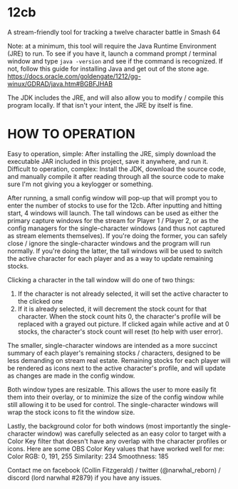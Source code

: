 # 12cb
A stream-friendly tool for tracking a twelve character battle in Smash 64

Note: at a minimum, this tool will require the Java Runtime Environment (JRE) to run. To see if you have it, launch a command prompt / terminal window and type `java -version` and see if the command is recognized. If not, follow this guide for installing Java and get out of the stone age.
https://docs.oracle.com/goldengate/1212/gg-winux/GDRAD/java.htm#BGBFJHAB

The JDK includes the JRE, and will also allow you to modify / compile this program locally. If that isn't your intent, the JRE by itself is fine.

HOW TO OPERATION
=================
Easy to operation, simple: After installing the JRE, simply download the executable JAR included in this project, save it anywhere, and run it. 
Difficult to operation, complex: Install the JDK, download the source code, and manually compile it after reading through all the source code to make sure I'm not giving you a keylogger or something.

After running, a small config window will pop-up that will prompt you to enter the number of stocks to use for the 12cb. After inputting and hitting start, 4 windows will launch. The tall windows can be used as either the primary capture windows for the stream for Player 1 / Player 2, or as the config managers for the single-character windows (and thus not captured as stream elements themselves). If you're doing the former, you can safely close / ignore the single-character windows and the program will run normally. If you're doing the latter, the tall windows will be used to switch the active character for each player and as a way to update remaining stocks.

Clicking a character in the tall window will do one of two things:
1. If the character is not already selected, it will set the active character to the clicked one
2. If it is already selected, it will decrement the stock count for that character. When the stock count hits 0, the character's profile will be replaced with a grayed out picture. If clicked again while active and at 0 stocks, the character's stock count will reset (to help with user error).

The smaller, single-character windows are intended as a more succinct summary of each player's remaining stocks / characters, designed to be less demanding on stream real estate. Remaining stocks for each player will be rendered as icons next to the active character's profile, and will update as changes are made in the config window. 

Both window types are resizable. This allows the user to more easily fit them into their overlay, or to minimize the size of the config window while still allowing it to be used for control. The single-character windows will wrap the stock icons to fit the window size.

Lastly, the background color for both windows (most importantly the single-character window) was carefully selected as an easy color to target with a Color Key filter that doesn't have any overlap with the character profiles or icons. Here are some OBS Color Key values that have worked well for me: 
Color RGB: 0, 191, 255 
Similarity: 234
Smoothness: 185

Contact me on facebook (Collin Fitzgerald) / twitter (@narwhal_reborn) / discord (lord narwhal #2879) if you have any issues.
